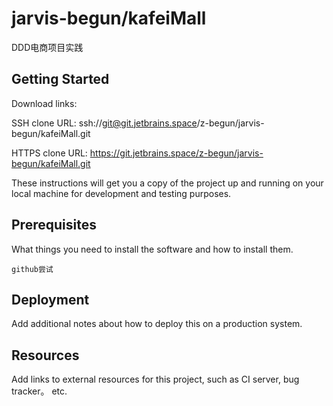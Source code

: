 # jarvis-begun/kafeiMall

DDD电商项目实践

## Getting Started

Download links:

SSH clone URL: ssh://git@git.jetbrains.space/z-begun/jarvis-begun/kafeiMall.git

HTTPS clone URL: https://git.jetbrains.space/z-begun/jarvis-begun/kafeiMall.git



These instructions will get you a copy of the project up and running on your local machine for development and testing purposes.

## Prerequisites

What things you need to install the software and how to install them.

```
github尝试
```

## Deployment

Add additional notes about how to deploy this on a production system.

## Resources

Add links to external resources for this project, such as CI server, bug tracker。 etc.

